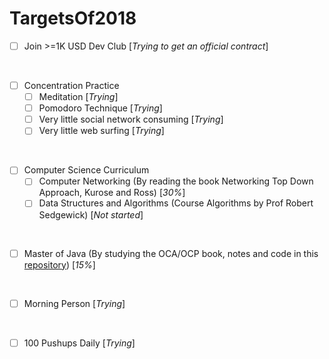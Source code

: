 # TargetsOf2018

* [ ] Join >=1K USD Dev Club [_Trying to get an official contract_]
<br/>

* [ ] Concentration Practice
    * [ ] Meditation [_Trying_]
    * [ ] Pomodoro Technique [_Trying_]
    * [ ] Very little social network consuming [_Trying_]
    * [ ] Very little web surfing [_Trying_]
<br/>

* [ ] Computer Science Curriculum
    * [ ] Computer Networking (By reading the book Networking Top Down Approach, Kurose and Ross) [_30%_]
    * [ ] Data Structures and Algorithms (Course Algorithms by Prof Robert Sedgewick) [_Not started_]
<br/>

* [ ] Master of Java (By studying the OCA/OCP book, notes and code in this [repository](https://github.com/VanTamNguyen/LearningJava)) [_15%_]
<br/>

* [ ] Morning Person [_Trying_]
<br/>

* [ ] 100 Pushups Daily [_Trying_]

